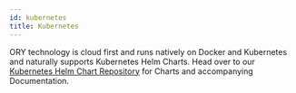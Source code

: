 ```yaml
---
id: kubernetes
title: Kubernetes
---
```


ORY technology is cloud first and runs natively on Docker and Kubernetes and naturally supports Kubernetes Helm Charts.
Head over to our [Kubernetes Helm Chart Repository](https://k8s.ory.sh/helm) for Charts and accompanying Documentation.